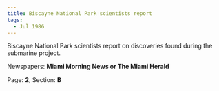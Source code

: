 ```yaml
---  
title: Biscayne National Park scientists report  
tags:  
  - Jul 1986  
---  
```

  
Biscayne National Park scientists report on discoveries found during the submarine project.  
  
Newspapers: **Miami Morning News or The Miami Herald**  
  
Page: **2**, Section: **B** 

